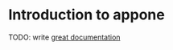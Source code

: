# Introduction to appone

TODO: write [great documentation](http://jacobian.org/writing/great-documentation/what-to-write/)
